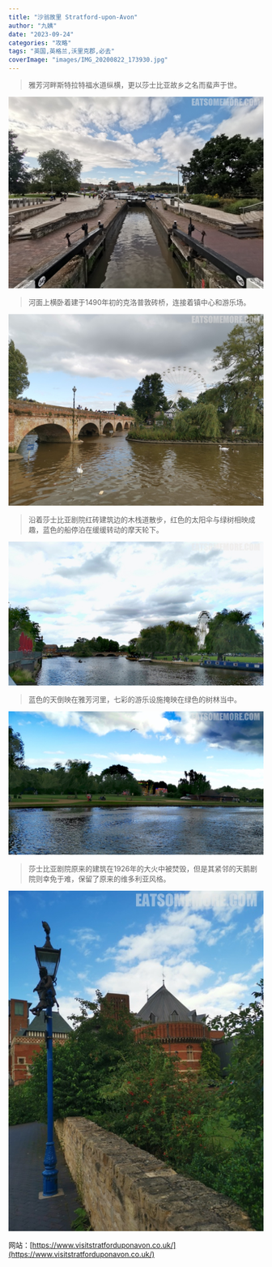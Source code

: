 ```yaml
---
title: "沙翁故里 Stratford-upon-Avon"
author: "九姨"
date: "2023-09-24"
categories: "攻略"
tags: "英国,英格兰,沃里克郡,必去"
coverImage: "images/IMG_20200822_173930.jpg"
---
```


>雅芳河畔斯特拉特福水道纵横，更以莎士比亚故乡之名而蜚声于世。

![Stratford-upon-Avon](images/IMG_20200822_173815.jpg)

>河面上横卧着建于1490年初的克洛普敦砖桥，连接着镇中心和游乐场。

![Stratford-upon-Avon](images/IMG_20200822_173930.jpg)

>沿着莎士比亚剧院红砖建筑边的木栈道散步，红色的太阳伞与绿树相映成趣，蓝色的船停泊在缓缓转动的摩天轮下。

![Stratford-upon-Avon](images/IMG_20200828_141715.jpg)

>蓝色的天倒映在雅芳河里，七彩的游乐设施掩映在绿色的树林当中。

![Stratford-upon-Avon](images/IMG_20200828_142011.jpg)

>莎士比亚剧院原来的建筑在1926年的大火中被焚毁，但是其紧邻的天鹅剧院则幸免于难，保留了原来的维多利亚风格。

![Stratford-upon-Avon](images/IMG_20200822_175012.jpg)


网站：[https://www.visitstratforduponavon.co.uk/](https://www.visitstratforduponavon.co.uk/)
